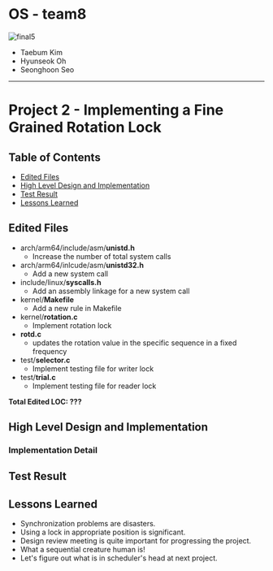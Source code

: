 # OS - team8
![final5](https://user-images.githubusercontent.com/25524539/54601604-c7cfd080-4a82-11e9-81fd-bd870b4ff151.png)
- Taebum Kim
- Hyunseok Oh
- Seonghoon Seo

---
# Project 2 - Implementing a Fine Grained Rotation Lock
## Table of Contents
- [Edited Files](#edited-files)
- [High Level Design and Implementation](#high-level-design-and-implementation)
- [Test Result](#test-result)
- [Lessons Learned](#lessons-learned)

## Edited Files
- arch/arm64/include/asm/**unistd.h**
  - Increase the number of total system calls
- arch/arm64/inlcude/asm/**unistd32.h**
  - Add a new system call
- include/linux/**syscalls.h**
  - Add an assembly linkage for a new system call 
- kernel/**Makefile**
  - Add a new rule in Makefile
- kernel/**rotation.c**
  - Implement rotation lock
- **rotd.c**
  - updates the rotation value in the specific sequence in a fixed frequency
- test/**selector.c**
  - Implement testing file for writer lock
- test/**trial.c**
  - Implement testing file for reader lock


**Total Edited LOC: ???**

## High Level Design and Implementation

### Implementation Detail

## Test Result


## Lessons Learned
- Synchronization problems are disasters.
- Using a lock in appropriate position is significant.
- Design review meeting is quite important for progressing the project.
- What a sequential creature human is!
- Let's figure out what is in scheduler's head at next project.
